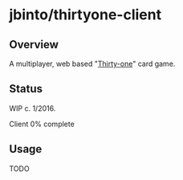 # jbinto/thirtyone-client

## Overview

A multiplayer, web based "[Thirty-one](https://en.wikipedia.org/wiki/Thirty-one_\(card_game\))" card game.

## Status

WIP c. 1/2016.

Client 0% complete

## Usage

TODO
